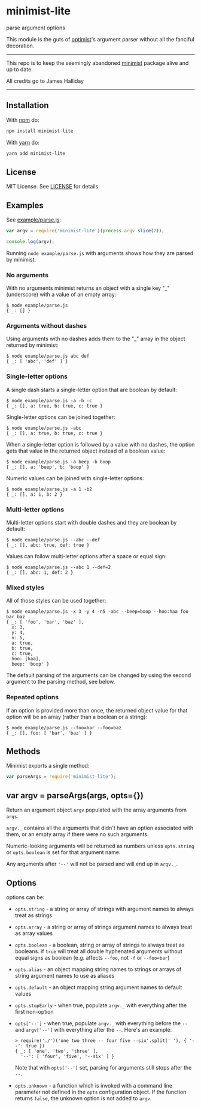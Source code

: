 # minimist-lite

parse argument options

This module is the guts of [optimist](https://www.npmjs.com/package/optimist)'s
argument parser without all the fanciful decoration.

---

This repo is to keep the seemingly abandoned [minimist](https://github.com/substack/minimist) package alive and up to date.

All credits go to James Halliday

---

## Installation

With [npm](https://npmjs.org) do:

```sh
npm install minimist-lite
```

With [yarn](https://yarnpkg.com/) do:

```sh
yarn add minimist-lite
```

## License

MIT License. See [LICENSE](LICENSE) for details.

## Examples

See [example/parse.js](example/parse.js):

```js
var argv = require('minimist-lite')(process.argv.slice(2));

console.log(argv);
```

Running `node example/parse.js` with arguments shows how they are parsed
by minimist:

### No arguments

With no arguments minimist returns an object with a single key "\_" (underscore)
with a value of an empty array:

```
$ node example/parse.js
{ _: [] }
```

### Arguments without dashes

Using arguments with no dashes adds them to the "\_" array in the object
returned by minimist:

```
$ node example/parse.js abc def
{ _: [ 'abc', 'def' ] }
```

### Single-letter options

A single dash starts a single-letter option that are boolean by default:

```
$ node example/parse.js -a -b -c
{ _: [], a: true, b: true, c: true }
```

Single-letter options can be joined together:

```
$ node example/parse.js -abc
{ _: [], a: true, b: true, c: true }
```

When a single-letter option is followed by a value with no dashes, the option
gets that value in the returned object instead of a boolean value:

```
$ node example/parse.js -a beep -b boop
{ _: [], a: 'beep', b: 'boop' }
```

Numeric values can be joined with single-letter options:

```
$ node example/parse.js -a 1 -b2
{ _: [], a: 1, b: 2 }
```

### Multi-letter options

Multi-letter options start with double dashes and they are boolean by default:

```
$ node example/parse.js --abc --def
{ _: [], abc: true, def: true }
```

Values can follow multi-letter options after a space or equal sign:

```
$ node example/parse.js --abc 1 --def=2
{ _: [], abc: 1, def: 2 }
```

### Mixed styles

All of those styles can be used together:

```
$ node example/parse.js -x 3 -y 4 -n5 -abc --beep=boop --hoo:haa foo bar baz
{ _: [ 'foo', 'bar', 'baz' ],
  x: 3,
  y: 4,
  n: 5,
  a: true,
  b: true,
  c: true,
  hoo: [haa],
  beep: 'boop' }
```

The default parsing of the arguments can be changed by using the second
argument to the parsing method, see below.

### Repeated options

If an option is provided more than once, the returned object value for that
option will be an array (rather than a boolean or a string):

```
$ node example/parse.js --foo=bar --foo=baz
{ _: [], foo: [ 'bar', 'baz' ] }
```

## Methods

Minimist exports a single method:

```js
var parseArgs = require('minimist-lite');
```

## var argv = parseArgs(args, opts={})

Return an argument object `argv` populated with the array arguments from `args`.

`argv._` contains all the arguments that didn't have an option associated with
them, or an empty array if there were no such arguments.

Numeric-looking arguments will be returned as numbers unless `opts.string` or
`opts.boolean` is set for that argument name.

Any arguments after `'--'` will not be parsed and will end up in `argv._`.

## Options

options can be:

- `opts.string` - a string or array of strings with argument names to always
  treat as strings
- `opts.array` - a string or array of strings argument names to always treat as
  array values
- `opts.boolean` - a boolean, string or array of strings to always treat as
  booleans. if `true` will treat all double hyphenated arguments without equal signs
  as boolean (e.g. affects `--foo`, not `-f` or `--foo=bar`)
- `opts.alias` - an object mapping string names to strings or arrays of string
  argument names to use as aliases
- `opts.default` - an object mapping string argument names to default values
- `opts.stopEarly` - when true, populate `argv._` with everything after the
  first non-option
- `opts['--']` - when true, populate `argv._` with everything before the `--`
  and `argv['--']` with everything after the `--`. Here's an example:

  ```
  > require('./')('one two three -- four five --six'.split(' '), { '--': true })
  { _: [ 'one', 'two', 'three' ],
    '--': [ 'four', 'five', '--six' ] }
  ```

  Note that with `opts['--']` set, parsing for arguments still stops after the
  `--`.

- `opts.unknown` - a function which is invoked with a command line parameter not
  defined in the `opts` configuration object. If the function returns `false`, the
  unknown option is not added to `argv`.
